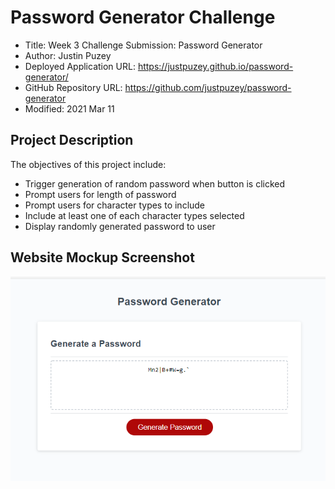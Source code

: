 # Password Generator Challenge
* Title: Week 3 Challenge Submission: Password Generator
* Author: Justin Puzey
* Deployed Application URL: https://justpuzey.github.io/password-generator/
* GitHub Repository URL: https://github.com/justpuzey/password-generator
* Modified: 2021 Mar 11

## Project Description
The objectives of this project include:
* Trigger generation of random password when button is clicked
* Prompt users for length of password
* Prompt users for character types to include
* Include at least one of each character types selected
* Display randomly generated password to user
## Website Mockup Screenshot
![Alt text](./assets/images/screenshot.png?raw=true "website screenshot")
